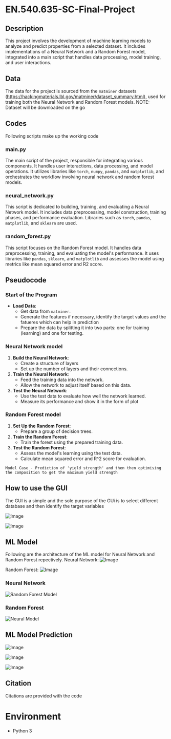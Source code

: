 
# EN.540.635-SC-Final-Project

## Description
This project involves the development of machine learning models to analyze and predict properties from a selected dataset. It includes implementations of a Neural Network and a Random Forest model, integrated into a main script that handles data processing, model training, and user interactions.

## Data
The data for the project is sourced from the `matminer` datasets (https://hackingmaterials.lbl.gov/matminer/dataset_summary.html), used for training both the Neural Network and Random Forest models.
NOTE: Dataset will be downloaded on the go

## Codes
Following scripts make up the working code

### main.py
The main script of the project, responsible for integrating various components. It handles user interactions, data processing, and model operations. It utilizes libraries like `torch`, `numpy`, `pandas`, and `matplotlib`, and orchestrates the workflow involving neural network and random forest models.

### neural_network.py
This script is dedicated to building, training, and evaluating a Neural Network model. It includes data preprocessing, model construction, training phases, and performance evaluation. Libraries such as `torch`, `pandas`, `matplotlib`, and `sklearn` are used.

### random_forest.py
This script focuses on the Random Forest model. It handles data preprocessing, training, and evaluating the model's performance. It uses libraries like `pandas`, `sklearn`, and `matplotlib` and assesses the model using metrics like mean squared error and R2 score.

## Pseudocode

### Start of the Program
- **Load Data**:
  - Get data from `matminer`.
  - Generate the features if necessary, identify the target values and the fatueres which can help in prediction
  - Prepare the data by splitting it into two parts: one for training (learning) and one for testing.

### Neural Network model
1. **Build the Neural Network**:
   - Create a structure of layers
   - Set up the number of layers and their connections.
2. **Train the Neural Network**:
   - Feed the training data into the network.
   - Allow the network to adjust itself based on this data.
3. **Test the Neural Network**:
   - Use the test data to evaluate how well the network learned.
   - Measure its performance and show it in the form of plot

### Random Forest model
1. **Set Up the Random Forest**:
   - Prepare a group of decision trees.
2. **Train the Random Forest**:
   - Train the forest using the prepared training data.
3. **Test the Random Forest**:
   - Assess the model's learning using the test data.
   - Calculate mean squared error and R^2 score for evaluation.

~~~
Model Case - Prediction of 'yield strength' and then then optimising the composition to get the maximum yield strength
~~~

## How to use the GUI
The GUI is a simple and the sole purpose of the GUi is to select different database and then identify the target variables

![Image](https://github.com/Aroy34/EN.540.635-SC-Final-Project/blob/main/img_1.png)

![Image](https://github.com/Aroy34/EN.540.635-SC-Final-Project/blob/main/img_2.png)

## ML Model
Following are the architecture of the ML model for Neural Network and Random Forest repectively.
Neural Network:
![Image](https://github.com/Aroy34/EN.540.635-SC-Final-Project/blob/main/neural_network_architecture.png)

Random Forest:
![Image](https://github.com/Aroy34/EN.540.635-SC-Final-Project/blob/main/steel_strength_decision_tree.png)

### Neural Network
![Random Forest Model](https://github.com/Aroy34/EN.540.635-SC-Final-Project/blob/main/Neural%20Network%20Model.png)

### Random Forest
![Neural Model](https://github.com/Aroy34/EN.540.635-SC-Final-Project/blob/main/Random%20Forest%20Model.png)

## ML Model Prediction
![Image](https://github.com/Aroy34/EN.540.635-SC-Final-Project/blob/main/Predicted%20Composition%20-%20Neural%20Network.png)

![Image](https://github.com/Aroy34/EN.540.635-SC-Final-Project/blob/main/Predicted%20Composition%20-%20Random%20Forest.png)

![Image](https://github.com/Aroy34/EN.540.635-SC-Final-Project/blob/main/img_3.png)


## Citation
Citations are provided with the code

# Environment
- Python 3
